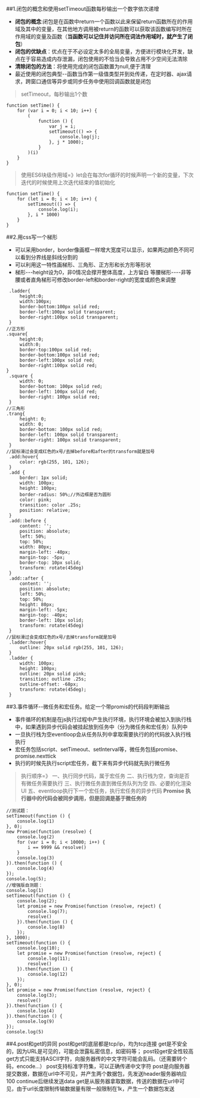 ##1.闭包的概念和使用setTimeout函数每秒输出一个数字依次递增
* **闭包的概念**:闭包是在函数中return一个函数以此来保留return函数所在的作用域及其中的变量，在其他地方调用被return的函数可以获取该函数编写时所在作用域的变量及函数（**当函数可以记住并访问所在词法作用域时，就产生了闭包**）
* **闭包的优缺点**：优点在于不必设定太多的全局变量，方便进行模块化开发，缺点在于容易造成内存泄漏，闭包使用的不恰当会导致占用不少空间无法清除
* **清除闭包的方法**：将使用完成的闭包函数置为null,便于清理
* 最近使用的闭包典型--函数当作第一级值类型并到处传递，在定时器、ajax请求，跨窗口通信等异步或同步任务中使用回调函数就是闭包
>setTimeout，每秒输出1个数
```
function setTime() {
    for (var i = 0; i < 10; i++) {
        (
            function () {
                var j = i;
                setTimeout(() => {
                    console.log(j);
                }, j * 1000);
            }
        )(i)
    }
}
```
>使用ES6块级作用域=》let会在每次for循环的时候声明一个新的变量，下次迭代的时候使用上次迭代结束的值初始化
```
function setTime() {
    for (let i = 0; i < 10; i++) {
        setTimeout(() => {
            console.log(i);
        }, i * 1000)
    }
}
```
##2.用css写一个梯形
* 可以采用border，border像画框一样增大宽度可以显示，如果两边颜色不同可以看到分界线是斜线分割的
* 可以利用这一特性画梯形、三角形、正方形和长方形等形状
* 梯形---height设为0，非0情况会撑开整体高度，上方留白
等腰梯形----非等腰或者直角梯形可修改border-left和border-right的宽度或颜色来调整
```
 .ladder{
     height:0;
     width:100px;
     border-bottom:100px solid red;
     border-left:100px solid transparent;
     border-right:100px solid transparent;
 }
//正方形
.square{
     height:0;
     width:0;
     border-top:100px solid red;
     border-bottom:100px solid red;
     border-left:100px solid red;
     border-right:100px solid red;
}
 .square {
     width: 0;
     border-bottom: 100px solid red;
     border-left: 100px solid red;
     border-right: 100px solid red;
 }
//三角形
.trang{
     height: 0;
     width: 0;
     border-bottom: 100px solid red;
     border-left: 100px solid transparent;
     border-right: 100px solid transparent;
 }
//鼠标滑过会变成红色的x号/去掉before和after的transform就是加号
 .add:hover{
     color: rgb(255, 101, 126);
 }
 .add {
     border: 1px solid;
     width: 100px;
     height: 100px;
     border-radius: 50%;//外边框是否为圆形
     color: pink;
     transition: color .25s;
     position: relative;
 }
 .add::before {
     content: '';
     position: absolute;
     left: 50%;
     top: 50%;
     width: 80px;
     margin-left: -40px;
     margin-top: -5px;
     border-top: 10px solid;
     transform: rotate(45deg)
 }
 .add::after {
     content: '';
     position: absolute;
     left: 50%;
     top: 50%;
     height: 80px;
     margin-left: -5px;
     margin-top: -40px;
     border-left: 10px solid;
     transform: rotate(45deg)
 }
//鼠标滑过会变成红色的x号/去掉transform就是加号
 .ladder:hover{
     outline: 20px solid rgb(255, 101, 126);
 }
 .ladder {
     width: 100px;
     height: 100px;
     outline: 20px solid pink;
     transition: outline .25s;
     outline-offset: -68px;
     transform: rotate(45deg);
 }
```
##3.事件循环--微任务和宏任务。给定一个带promis的代码段判断输出
* 事件循环的机制是在js执行过程中产生执行环境，执行环境会被加入到执行栈中，如果遇到异步代码会被挂起放到任务中（分为微任务和宏任务）队列中
* 一旦执行栈为空eventloop会从任务队列中拿取需要执行的的代码放入执行栈执行
* 宏任务包括script、setTimeout、setInterval等，微任务包括promise、promise.nexttick
* 执行的时候先执行script宏任务，截下来有异步代码就先执行微任务
>执行顺序=》
一、执行同步代码，属于宏任务
二、执行栈为空，查询是否有微任务需要执行
三、执行微任务直到微任务队列为空
四、必要的化渲染UI
五、eventloop执行下一个宏任务，执行宏任务的异步代码
**Promise 执行器中的代码会被同步调用，但是回调是基于微任务的**
```
//测试题：
setTimeout(function () {
    console.log(1)
}, 0);
new Promise(function (resolve) {
    console.log(2)
    for (var i = 0; i < 10000; i++) {
        i == 9999 && resolve()
    }
    console.log(3)
}).then(function () {
    console.log(4)
});
console.log(5);
//增强版自测题：
console.log(1)
setTimeout(function () {
    console.log(2);
    let promise = new Promise(function (resolve, reject) {
        console.log(7);
        resolve()
    }).then(function () {
        console.log(8)
    });
}, 1000);
setTimeout(function () {
    console.log(10);
    let promise = new Promise(function (resolve, reject) {
        console.log(11);
        resolve()
    }).then(function () {
        console.log(12)
    });
}, 0);
let promise = new Promise(function (resolve, reject) {
    console.log(3);
    resolve()
}).then(function () {
    console.log(4)
}).then(function () {
    console.log(9)
});
console.log(5)
```
##4.post和get的异同
post和get的底层都是tcp/ip，均为tcp连接
get是不安全的，因为URL是可见的，可能会泄露私密信息，如密码等； post较get安全性较高
get方式只能支持ASCII字符，向服务器传的中文字符可能会乱码。（还需要转个码，encode...） post支持标准字符集，可以正确传递中文字符
post是向服务器提交数据，数据在url中不可见，并产生两个数据包，先发送header服务器响应100 continue后继续发送data
get是从服务器拿取数据，传送的数据在url中可见，由于url长度限制传输数据量有限一般限制在1k，产生一个数据包发送